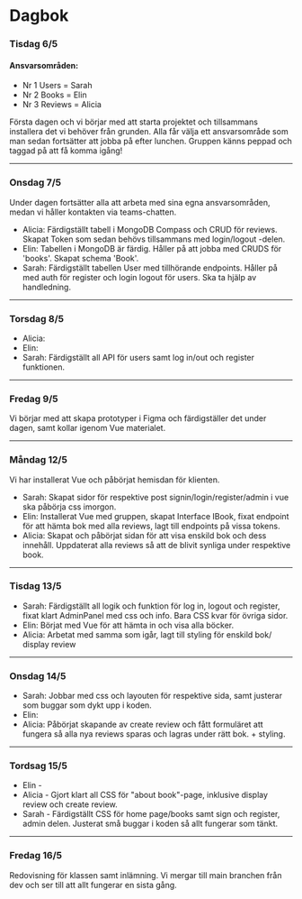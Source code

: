 # Dagbok

### Tisdag 6/5

#### Ansvarsområden:

- Nr 1 Users = Sarah
- Nr 2 Books = Elin
- Nr 3 Reviews = Alicia

Första dagen och vi börjar med att starta projektet och tillsammans installera det vi behöver från grunden. Alla får välja ett ansvarsområde som man sedan fortsätter att jobba på efter lunchen. Gruppen känns peppad och taggad på att få komma igång!

---

### Onsdag 7/5

Under dagen fortsätter alla att arbeta med sina egna ansvarsområden, medan vi håller kontakten via teams-chatten.

- Alicia: Färdigställt tabell i MongoDB Compass och CRUD för reviews. Skapat Token som sedan behövs tillsammans med login/logout -delen.
- Elin: Tabellen i MongoDB är färdig. Håller på att jobba med CRUDS för 'books'. Skapat schema 'Book'.
- Sarah: Färdigställt tabellen User med tillhörande endpoints. Håller på med auth för register och login logout för users. Ska ta hjälp av handledning.

---

### Torsdag 8/5

- Alicia:
- Elin:
- Sarah: Färdigställt all API för users samt log in/out och register funktionen.

---

### Fredag 9/5

Vi börjar med att skapa prototyper i Figma och färdigställer det under dagen, samt kollar igenom Vue materialet.

---

### Måndag 12/5

Vi har installerat Vue och påbörjat hemisdan för klienten.

- Sarah: Skapat sidor för respektive post signin/login/register/admin i vue ska påbörja css imorgon.
- Elin: Installerat Vue med gruppen, skapat Interface IBook, fixat endpoint för att hämta bok med alla reviews, lagt till endpoints på vissa tokens.
- Alicia: Skapat och påbörjat sidan för att visa enskild bok och dess innehåll. Uppdaterat alla reviews så att de blivit synliga under respektive book.

---

### Tisdag 13/5

- Sarah: Färdigställt all logik och funktion för log in, logout och register, fixat klart AdminPanel med css och info. Bara CSS kvar för övriga sidor.
- Elin: Börjat med Vue för att hämta in och visa alla böcker.
- Alicia: Arbetat med samma som igår, lagt till styling för enskild bok/ display review

---

### Onsdag 14/5

- Sarah: Jobbar med css och layouten för respektive sida, samt justerar som buggar som dykt upp i koden.
- Elin:
- Alicia: Påbörjat skapande av create review och fått formuläret att fungera så alla nya reviews sparas och lagras under rätt bok. + styling.

---

### Tordsag 15/5

- Elin -
- Alicia - Gjort klart all CSS för "about book"-page, inklusive display review och create review.
- Sarah - Färdigställt CSS för home page/books samt sign och register, admin delen. Justerat små buggar i koden så allt fungerar som tänkt.

---

### Fredag 16/5

Redovisning för klassen samt inlämning. Vi mergar till main branchen från dev och ser till att allt fungerar en sista gång.
